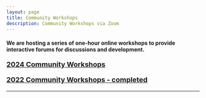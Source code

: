 ```yaml
---
layout: page
title: Community Workshops
description: Community Workshops via Zoom
---
```

#### We are hosting a series of one-hour online workshops to provide interactive forums for discussions and development.

#### <a style="font-size: 18px;" href="{{ site.JB.BASE_PATH }}/assets/workshops/workshops_2024.html">2024 Community Workshops</a>

#### <a style="font-size: 18px;" href="{{ site.JB.BASE_PATH }}/assets/workshops/workshops_2022.html">2022 Community Workshops - completed</a>




---
